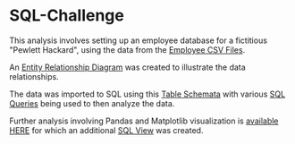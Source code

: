 # SQL-Challenge

This analysis involves setting up an employee database for a fictitious "Pewlett Hackard", using the data from the [Employee CSV Files](https://github.com/lmfao415/SQL-Challenge/tree/main/EmployeeSQL/data).

An [Entity Relationship Diagram](https://github.com/lmfao415/SQL-Challenge/blob/main/EmployeeSQL/EmployeeERD.png) was created to illustrate the data relationships.

The data was imported to SQL using this [Table Schemata](https://github.com/lmfao415/SQL-Challenge/blob/main/EmployeeSQL/table_schemata.sql) with various [SQL Queries](https://github.com/lmfao415/SQL-Challenge/blob/main/EmployeeSQL/employee_queries.sql) being used to then analyze the data.

Further analysis involving Pandas and Matplotlib visualization is [available HERE](https://github.com/lmfao415/SQL-Challenge/blob/main/EmployeeSQL/bonus_analysis.ipynb) for which an additional [SQL View](https://github.com/lmfao415/SQL-Challenge/blob/main/EmployeeSQL/bonus_view.sql) was created.
